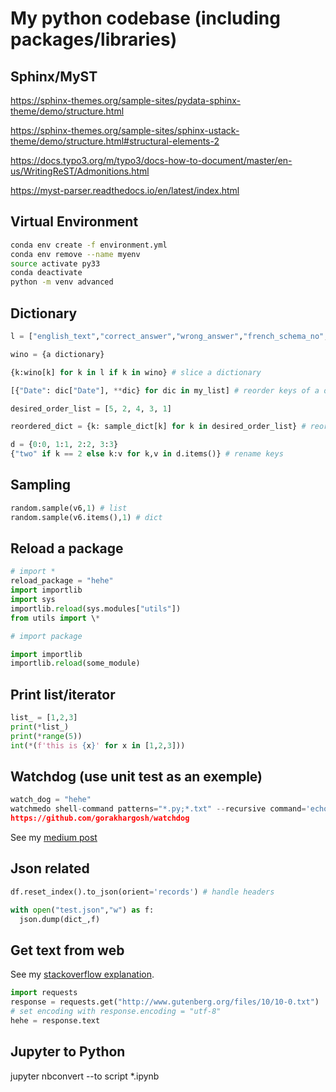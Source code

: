 # My python codebase (including packages/libraries)

## Sphinx/MyST

<!-- ```{include} snippets/include-md.md
``` -->

https://sphinx-themes.org/sample-sites/pydata-sphinx-theme/demo/structure.html

https://sphinx-themes.org/sample-sites/sphinx-ustack-theme/demo/structure.html#structural-elements-2

https://docs.typo3.org/m/typo3/docs-how-to-document/master/en-us/WritingReST/Admonitions.html

https://myst-parser.readthedocs.io/en/latest/index.html

## Virtual Environment

```bash
conda env create -f environment.yml
conda env remove --name myenv
source activate py33
conda deactivate
python -m venv advanced
```

## Dictionary

```py
l = ["english_text","correct_answer","wrong_answer","french_schema_no","pmi_able"]

wino = {a dictionary}

{k:wino[k] for k in l if k in wino} # slice a dictionary

[{"Date": dic["Date"], **dic} for dic in my_list] # reorder keys of a dict using destructuring/unpacking

desired_order_list = [5, 2, 4, 3, 1]

reordered_dict = {k: sample_dict[k] for k in desired_order_list} # reorder 2nd way

d = {0:0, 1:1, 2:2, 3:3}
{"two" if k == 2 else k:v for k,v in d.items()} # rename keys
```

## Sampling

```py
random.sample(v6,1) # list
random.sample(v6.items(),1) # dict
```

## Reload a package

```py
# import *
reload_package = "hehe"
import importlib
import sys
importlib.reload(sys.modules["utils"])
from utils import \*

# import package

import importlib
importlib.reload(some_module)
```

## Print list/iterator

```py
list_ = [1,2,3]
print(*list_)
print(*range(5))
int(*(f'this is {x}' for x in [1,2,3]))
```

## Watchdog (use unit test as an exemple)

```py
watch_dog = "hehe"
watchmedo shell-command patterns="*.py;*.txt" --recursive command='echo "${watch_src_path}" .
https://github.com/gorakhargosh/watchdog
```

See my [medium post](https://xiaoouwang.medium.com/.create-a-watchdog-in-python-to-look-for-filesystem-changes-aaabefd14de4?source=your_stories_page-------------------------------------)

## Json related

```py
df.reset_index().to_json(orient='records') # handle headers

with open("test.json","w") as f:
  json.dump(dict_,f)
```

## Get text from web

See my [stackoverflow explanation](https://stackoverflow.com/a/66354054/3448445).

```py
import requests
response = requests.get("http://www.gutenberg.org/files/10/10-0.txt")
# set encoding with response.encoding = "utf-8"
hehe = response.text
```

## Jupyter to Python

jupyter nbconvert --to script \*.ipynb
